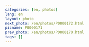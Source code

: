 ```yaml
---
categories: [en, photos]
lang: en
layout: photo
next_photo: /en/photos/P0000172.html
picname: P0000171
prev_photo: /en/photos/P0000170.html
tags: []
---
```

